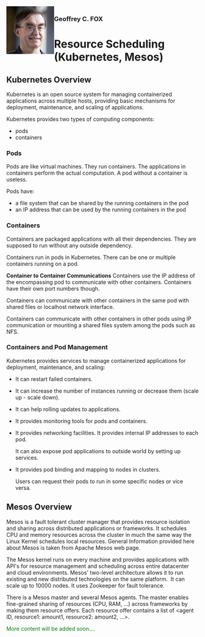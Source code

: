 <img align="left" width="125" height="125" src="fox.png">


### Geoffrey C. FOX


# Resource Scheduling (Kubernetes, Mesos)


## Kubernetes Overview

Kubernetes is an open source system for managing containerized applications across multiple hosts, providing basic mechanisms for deployment, maintenance, and scaling of applications.

Kubernetes provides two types of computing components:

* pods
* containers

### Pods

Pods are like virtual machines. They run containers. The applications in containers perform the actual computation. A pod without a container is useless.

Pods have:

* a file system that can be shared by the running containers in the pod
* an IP address that can be used by the running containers in the pod

### Containers

Containers are packaged applications with all their dependencies. They are supposed to run without any outside dependency.

Containers run in pods in Kubernetes. There can be one or multiple containers running on a pod.

**Container to Container Communications**
Containers use the IP address of the encompassing pod to communicate with other containers. Containers have their own port numbers though.

Containers can communicate with other containers in the same pod with shared files or localhost network interface.

Containers can communicate with other containers in other pods using IP communication or mounting a shared files system among the pods such as NFS.

### Containers and Pod Management

Kubernetes provides services to manage containerized applications for deployment, maintenance, and scaling:

* It can restart failed containers.
* It can increase the number of instances running or decrease them \(scale up - scale down\).
* It can help rolling updates to applications.
* It provides monitoring tools for pods and containers.
* It provides networking facilities. It provides internal IP addresses to each pod.

  It can also expose pod applications to outside world by setting up services.

* It provides pod binding and mapping to nodes in clusters.

  Users can request their pods to run in some specific nodes or vice versa.


## Mesos Overview

Mesos is a fault tolerant cluster manager that provides resource
isolation and sharing across distributed applications or frameworks. It
schedules CPU and memory resources across the cluster in much the same
way the Linux Kernel schedules local resources. General Information
provided here about Mesos is taken from Apache Mesos web page.

The Mesos kernel runs on every machine and provides applications with
API's for resource management and scheduling across entire datacenter
and cloud environments. Mesos' two-level architecture allows it to run
existing and new distributed technologies on the same platform.  It can
scale up to 10000 nodes. It uses Zookeeper for fault tolerance.

There is a Mesos master and several Mesos agents. The master
enables fine-grained sharing of resources (CPU, RAM, ...) across
frameworks by making them resource offers. Each resource offer contains
a list of &lt;agent ID, resource1: amount1, resource2: amount2, ...&gt;.





<span style="color: green"> More content will be added soon.... </span>

